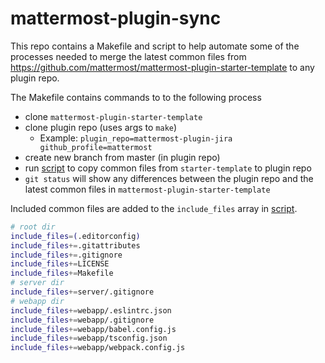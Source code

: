 # mattermost-plugin-sync

This repo contains a Makefile and script to help automate some of the processes needed to merge the latest common files from https://github.com/mattermost/mattermost-plugin-starter-template to any plugin repo.

The Makefile contains commands to to the following process

* clone `mattermost-plugin-starter-template`
* clone plugin repo (uses args to `make`)
  * Example: `plugin_repo=mattermost-plugin-jira github_profile=mattermost`
* create new branch from master (in plugin repo)
* run [script](runme.zsh) to copy common files from `starter-template` to plugin repo
* `git status` will show any differences between the plugin repo and the latest common files in `mattermost-plugin-starter-template`

Included common files are added to the `include_files` array in [script](runme.zsh).

```sh 
# root dir
include_files=(.editorconfig)
include_files+=.gitattributes
include_files+=.gitignore
include_files+=LICENSE
include_files+=Makefile
# server dir
include_files+=server/.gitignore
# webapp dir
include_files+=webapp/.eslintrc.json 
include_files+=webapp/.gitignore
include_files+=webapp/babel.config.js
include_files+=webapp/tsconfig.json
include_files+=webapp/webpack.config.js
```
